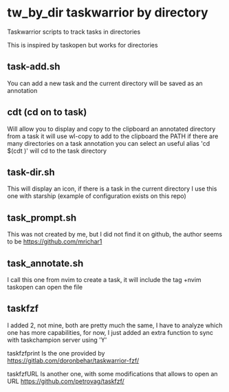 # tw_by_dir taskwarrior by directory
Taskwarrior scripts to track tasks in directories

This is inspired by taskopen but works for directories

## task-add.sh
You can add a new task and the current directory will be saved as an annotation

## cdt (cd on to task)
Will allow you to display and copy to the clipboard an annotated directory from a task
it will use wl-copy to add to the clipboard the PATH
if there are many directories on a task annotation you can select
an useful alias 'cd $(cdt )' will cd to the task directory

## task-dir.sh
This will display an icon, if there is a task in the current directory
I use this one with starship (example of configuration exists on this repo)

## task_prompt.sh
This was not created by me, but I did not find it on github, the author seems to be
https://github.com/mrichar1

## task_annotate.sh
I call this one from nvim to create a task, it will include the tag +nvim
taskopen can open the file

## taskfzf

I added 2, not mine, both are pretty much the same, I have to analyze which one has more capabilities,
for now, I just added an extra function to sync with taskchampion server using 'Y'

taskfzfprint Is the one provided by https://gitlab.com/doronbehar/taskwarrior-fzf/


taskfzfURL Is another one, with some modifications that allows to open an URL
https://github.com/petrovag/taskfzf/
